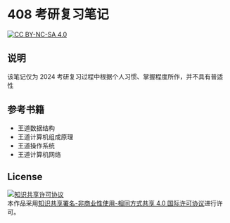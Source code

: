 # 408 考研复习笔记

[![CC BY-NC-SA 4.0][cc-by-nc-sa-shield]][cc-by-nc-sa]

## 说明

该笔记仅为 2024 考研复习过程中根据个人习惯、掌握程度所作，并不具有普适性

## 参考书籍

- 王道数据结构
- 王道计算机组成原理
- 王道操作系统
- 王道计算机网络

## License

<a rel="license" href="http://creativecommons.org/licenses/by-nc-sa/4.0/"><img alt="知识共享许可协议" style="border-width:0" src="https://i.creativecommons.org/l/by-nc-sa/4.0/88x31.png" /></a><br />本作品采用<a rel="license" href="http://creativecommons.org/licenses/by-nc-sa/4.0/">知识共享署名-非商业性使用-相同方式共享 4.0 国际许可协议</a>进行许可。

[cc-by-nc-sa]: http://creativecommons.org/licenses/by-nc-sa/4.0/
[cc-by-nc-sa-image]: https://licensebuttons.net/l/by-nc-sa/4.0/88x31.png
[cc-by-nc-sa-shield]: https://img.shields.io/badge/License-CC%20BY--NC--SA%204.0-lightgrey.svg





